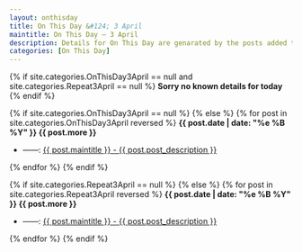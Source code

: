 ```yaml
---
layout: onthisday
title: On This Day &#124; 3 April
maintitle: On This Day — 3 April
description: Details for On This Day are genarated by the posts added to the website so the content is subject to changes/updates over time.
categories: [On This Day]
---
```


{% if site.categories.OnThisDay3April == null and site.categories.Repeat3April == null %}
<strong>Sorry no known details for today</strong>
{% endif %}

{% if site.categories.OnThisDay3April == null %}
{% else %}
{% for post in site.categories.OnThisDay3April reversed %}
<strong>{{ post.date | date: "%e %B %Y" }} {{ post.more }}</strong>
<ul>
<li> ——: <a href="{{ post.url }}">{{ post.maintitle }} - {{ post.post_description }}</a></li>
</ul>
{% endfor %}
{% endif %}

{% if site.categories.Repeat3April == null %}
{% else %}
{% for post in site.categories.Repeat3April reversed %}
<strong>{{ post.date | date: "%e %B %Y" }} {{ post.more }}</strong>
<ul>
<li> ——: <a href="{{ post.url }}">{{ post.maintitle }} - {{ post.post_description }}</a></li>
</ul>
{% endfor %}
{% endif %}
